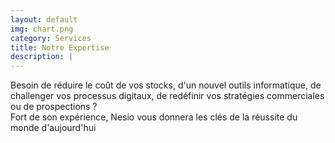 ```yaml
---
layout: default
img: chart.png
category: Services
title: Notre Expertise
description: |
---
```

  Besoin de réduire le coût de vos stocks, d'un nouvel outils informatique, de challenger vos processus digitaux, de redéfinir vos stratégies commerciales ou de prospections ?<br>
Fort de son expérience, Nesio vous donnera les clés de la réussite du monde d'aujourd'hui